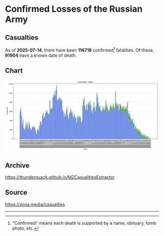 
# Confirmed Losses of the Russian Army

## Casualties

As of **2025-07-14**, there have been **116718** confirmed[^1] fatalities.
Of these, **91904** have a known date of death.

## Chart

![7-Day Intervals Bar Chart](./docs/7days.svg)

## Archive

https://thunderquack.github.io/MZCasualitiesExtractor

## Source

https://zona.media/casualties

---

[^1]: "Confirmed" means each death is supported by a name, obituary, tomb photo, etc.
